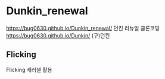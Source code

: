 # Dunkin_renewal

https://bug0630.github.io/Dunkin_renewal/
던킨 리뉴얼 클론코딩
https://bug0630.github.io/Dunkin/
(구)던킨
## Flicking
Flicking 캐러셀 활용
